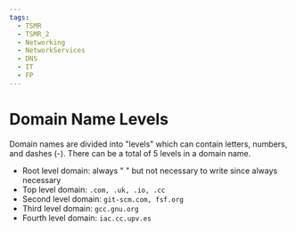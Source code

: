 ```yaml
---
tags:
  - TSMR
  - TSMR_2
  - Networking
  - NetworkServices
  - DNS
  - IT
  - FP
---
```

# Domain Name Levels

Domain names are divided into "levels" which can contain letters, numbers, and dashes (-).
There can be a total of 5 levels in a domain name.
- Root level domain: always " " but not necessary to write since always necessary
- Top level domain: `.com, .uk, .io, .cc`
- Second level domain: `git-scm.com, fsf.org`
- Third level domain: `gcc.gnu.org`
- Fourth level domain: `iac.cc.upv.es`